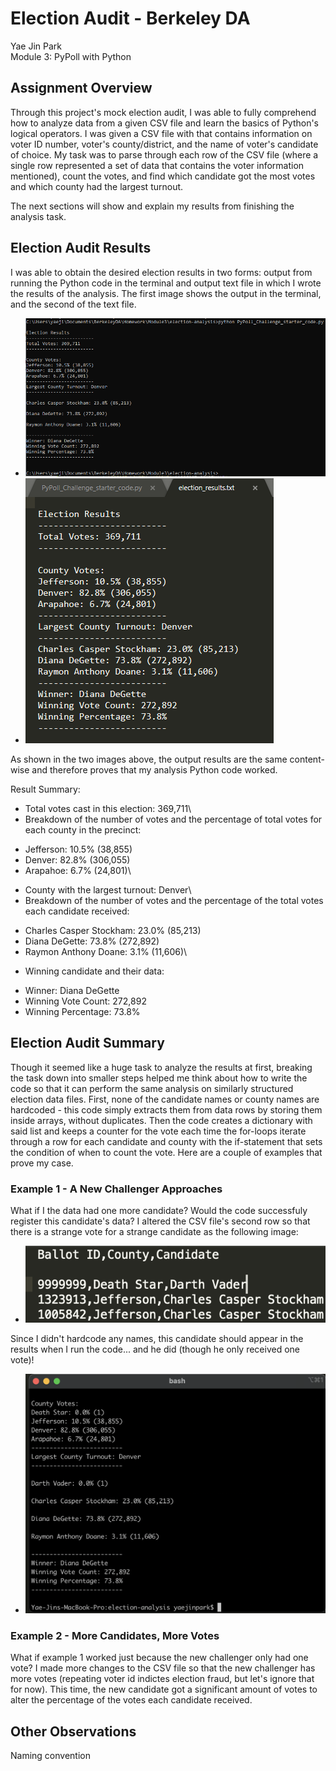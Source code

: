 # Election Audit - Berkeley DA
Yae Jin Park\
Module 3: PyPoll with Python

## Assignment Overview
Through this project's mock election audit, I was able to fully comprehend how to analyze data from a given CSV file and learn the basics of Python's logical operators. I was given a CSV file with that contains information on voter ID number, voter's county/district, and the name of voter's candidate of choice. My task was to parse through each row of the CSV file (where a single row represented a set of data that contains the voter information mentioned), count the votes, and find which candidate got the most votes and which county had the largest turnout.

The next sections will show and explain my results from finishing the analysis task.

## Election Audit Results
I was able to obtain the desired election results in two forms: output from running the Python code in the terminal and output text file in which I wrote the results of the analysis. The first image shows the output in the terminal, and the second of the text file.

* ![Election Audit Results in the Terminal](https://github.com/yaejinpark/election-analysis/blob/main/resources/deliverable1.PNG)
* ![Election Audit Results in the Output Text File](https://github.com/yaejinpark/election-analysis/blob/main/resources/deliverable2.PNG)

As shown in the two images above, the output results are the same content-wise and therefore proves that my analysis Python code worked. 

Result Summary:
- Total votes cast in this election: 369,711\
- Breakdown of the number of votes and the percentage of total votes for each county in the precinct:
* Jefferson: 10.5% (38,855)
* Denver: 82.8% (306,055)
* Arapahoe: 6.7% (24,801)\
- County with the largest turnout: Denver\
- Breakdown of the number of votes and the percentage of the total votes each candidate received:
* Charles Casper Stockham: 23.0% (85,213)
* Diana DeGette: 73.8% (272,892)
* Raymon Anthony Doane: 3.1% (11,606)\
- Winning candidate and their data:
* Winner: Diana DeGette
* Winning Vote Count: 272,892
* Winning Percentage: 73.8%

## Election Audit Summary
Though it seemed like a huge task to analyze the results at first, breaking the task down into smaller steps helped me think about how to write the code so that it can perform the same analysis on similarly structured election data files. First, none of the candidate names or county names are hardcoded - this code simply extracts them from data rows by storing them inside arrays, without duplicates. Then the code creates a dictionary with said list and keeps a counter for the vote each time the for-loops iterate through a row for each candidate and county with the if-statement that sets the condition of when to count the vote. Here are a couple of examples that prove my case.

### Example 1 - A New Challenger Approaches
What if I the data had one more candidate? Would the code successfuly register this candidate's data? I altered the CSV file's second row so that there is a strange vote for a strange candidate as the following image:

* ![Strange Candidate](https://github.com/yaejinpark/election-analysis/blob/main/resources/whothis.png)

Since I didn't hardcode any names, this candidate should appear in the results when I run the code... and he did (though he only received one vote)!

* ![Strange Result](https://github.com/yaejinpark/election-analysis/blob/main/resources/ex1results.png)

### Example 2 - More Candidates, More Votes
What if example 1 worked just because the new challenger only had one vote? I made more changes to the CSV file so that the new challenger has more votes (repeating voter id indictes election fraud, but let's ignore that for now). This time, the new candidate got a significant amount of votes to alter the percentage of the votes each candidate received.



## Other Observations
Naming convention
